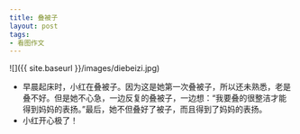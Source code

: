 ```yaml
---
title: 叠被子
layout: post
tags:
- 看图作文
---
```


![]({{ site.baseurl }}/images/diebeizi.jpg)
* 早晨起床时，小红在叠被子。因为这是她第一次叠被子，所以还未熟悉，老是叠不好。但是她不心急，一边反复的叠被子，一边想：“我要叠的很整洁才能得到妈妈的表扬。”最后，她不但叠好了被子，而且得到了妈妈的表扬。
* 小红开心极了！
